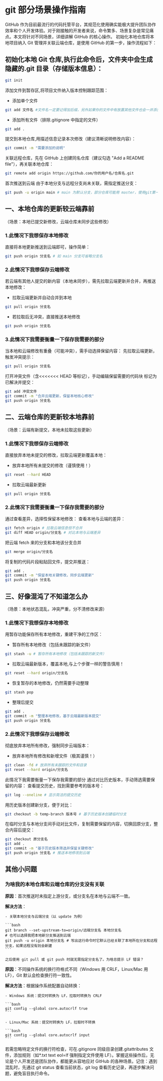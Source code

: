 # git 部分场景操作指南

GitHub 作为目前最流行的代码托管平台，其规范化使用确实能极大提升团队协作效率和个人开发体验。对于刚接触的开发者来说，命令繁多、场景复杂是常见痛点。本文将针对不同场景，详细讲解 GitHub 的核心操作。
初始化本地仓库将本地项目纳入 Git 管理并关联云端仓库，是使用 GitHub 的第一步，操作流程如下：

## 初始化本地 Git 仓库,执行此命令后，文件夹中会生成隐藏的.git 目录（存储版本信息）：

```bash
git init
```

添加文件到暂存区,将项目文件纳入版本控制跟踪范围：

- 添加单个文件

```bash
git add 文件名 #文件名一定要记得加后缀，另外如果你的文件中有放置其他文件也会一并添加
```

- 添加所有文件（排除.gitignore 中指定的文件）

```bash
git add .
```

提交到本地仓库,用描述信息记录本次修改（建议清晰说明修改内容）：

```bash
git commit -m "需要添加的说明"
```

关联远程仓库，先在 GitHub 上创建同名仓库（建议勾选 "Add a README file"），再关联本地仓库：

```bash
git remote add origin https://github.com/你的用户名/仓库名.git
```

首次推送到云端
由于本地分支与远程分支尚未关联，需指定推送分支：

```bash
git push -u origin main # main 为默认分支，部分仓库可能用 master，使用git第一次打开文件夹时你会发现名字时master
```

## 一、本地仓库的更新较云端靠前

（场景：本地已提交新修改，云端仓库未同步这些修改）

### 1.此情况下我想保存本地修改

直接将本地更新推送到云端即可，操作简单：

```bash
git push origin 分支名 # 如 main 分支可省略分支名
```

### 2.此情况下我想保存云端修改

若云端有其他人提交的新内容（本地未同步），需先拉取云端更新并合并，再推送本地修改：

- 拉取云端更新并自动合并到本地

```bash
git pull origin 分支名
```

- 若拉取后无冲突，直接推送本地修改

```bash
git push origin 分支名
```

### 3.此情况下我需要衡量一下保存我需要的部分

当本地和云端修改有重叠（可能冲突），需手动选择保留内容：
先拉取云端更新，触发冲突提示：

```bash
git pull origin 分支名
```

打开冲突文件（含<<<<<<< HEAD 等标记），手动编辑保留需要的代码块
标记为已解决并提交：

```bash
git add 冲突文件
git commit -m "合并云端更新，保留本地核心修改"
git push origin 分支名
```

## 二、云端仓库的更新较本地靠前

（场景：云端有新提交，本地未拉取这些更新）

### 1.此情况下我想保存云端修改

直接放弃本地未提交的修改，拉取云端更新覆盖本地：

- 放弃本地所有未提交的修改（谨慎使用！）

```bash
git reset --hard HEAD
```

- 拉取云端最新更新

```bash
git pull origin 分支名
```

### 2.此情况下我需要衡量一下保存我需要的部分

通过查看差异，选择性保留本地修改：
查看本地与云端的差异：

```bash
git fetch origin # 拉取云端信息但不合并
git diff HEAD origin/分支名 # 对比本地与云端差异
```

把云端 fetch 来的分支和本地该分支合并

```bash
git merge origin/分支名
```

将复制的代码片段粘贴回文件，提交并推送：

```bash
git add .
git commit -m "保留本地关键修改，同步云端更新"
git push origin 分支名
```

## 三、好像混沌了不知道怎么办

（场景：本地状态混乱，冲突严重，分不清修改来源）

### 1.此情况下我想保存本地修改

用暂存功能保存所有本地修改，重建干净的工作区：

- 暂存所有本地修改（包括未跟踪的新文件）

```bash
git stash -u # 暂存所有本地修改（包括未跟踪的新文件）
```

- 拉取云端最新版本，覆盖本地,与上个步骤一样的警告慎用！

```bash
git reset --hard origin/分支名
```

- 恢复暂存的本地修改，仍然需要手动整理

```bash
git stash pop
```

- 整理后提交

```bash
git add .
git commit -m "整理本地修改，基于云端最新版本提交"
git push origin 分支名
```

### 2.此情况下我想保存云端修改

彻底放弃本地所有修改，强制同步云端版本：

- 放弃本地所有修改和新增文件（极其谨慎！）

```bash
git clean -fd # 放弃所有未跟踪的文件和目录
git reset --hard origin/分支名
```

此情况下我需要衡量一下保存我需要的部分
通过对比历史版本，手动筛选需要保留的内容：
查看提交历史，找到需要参考的版本号：

```bash
git log --oneline # 显示简洁的提交历史
```

用历史版本创建新分支，便于对比：

```bash
git checkout -b temp-branch 版本号 # 基于历史版本创建临时分支
```

在临时分支与本地分支间手动对比文件，复制需要保留的内容，切换回原分支，整合内容后提交：

```bash
git checkout 原分支名
git add .
git commit -m "基于历史版本筛选并保留关键修改"
git push origin 分支名 # 推送本地修改到云端
```

## 其他小问题

### 为啥我的本地仓库和云端仓库的分支没有关联

**原因**：首次推送时未指定上游分支，或分支名在本地与云端不一致。

**解决方法**：

    - 关联本地分支与云端分支（以 update 为例）

    ```bash
    git branch --set-upstream-to=origin/远端分支名 本地分支名
    # 也可以选择我把本地新分支推送到云端
    git push -u origin 本地分支名 # 写出这行命令时它默认已经关联了本地所在分支和远程分支，如果远程没有则会新建
    ```

    之后使用 git pull 或 git push 时就无需指定分支名了。为啥总提示 LF 错误？

**原因**：不同操作系统的换行符格式不同（Windows 用 CRLF，Linux/Mac 用 LF），Git 默认会检查换行符一致性。

**解决方法**：根据操作系统配置自动转换：

    - Windows 系统：提交时转换为 LF，拉取时转换为 CRLF

    ```bash
    git config --global core.autocrlf true
    ```

    - Linux/Mac 系统：提交时转换为 LF，拉取时不转换

    ```bash
    git config --global core.autocrlf input
    ```

若需忽略特定文件的换行符检查，可在.gitignore 同级目录创建.gitattributes 文件，添加规则（如\*.txt text eol=lf 强制指定文件使用 LF）。掌握这些操作后，无论是个人开发还是团队协作，都能更从容地应对 GitHub 的各种场景。记住：遇到混乱时，先通过 git status 查看当前状态，git log 查看历史记录，再逐步解决问题，避免盲目执行命令。
